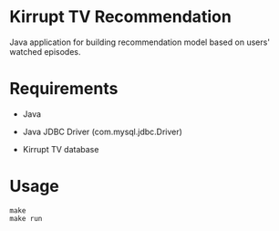 Kirrupt TV Recommendation
=========================

Java application for building recommendation model based on users' watched episodes.



Requirements
============

* Java
* Java JDBC Driver (com.mysql.jdbc.Driver)

* Kirrupt TV database


Usage
=====

	make
	make run


